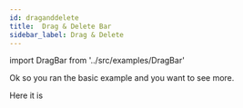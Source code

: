 ```yaml
---
id: draganddelete
title:  Drag & Delete Bar
sidebar_label: Drag & Delete
---
```


import DragBar from '../src/examples/DragBar'

Ok so you ran the basic example and you want to see more.

Here it is 

<DragBar />